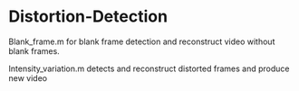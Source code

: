 # Distortion-Detection

Blank_frame.m for blank frame detection and reconstruct video without blank frames.

Intensity_variation.m detects and reconstruct distorted frames and produce new video
